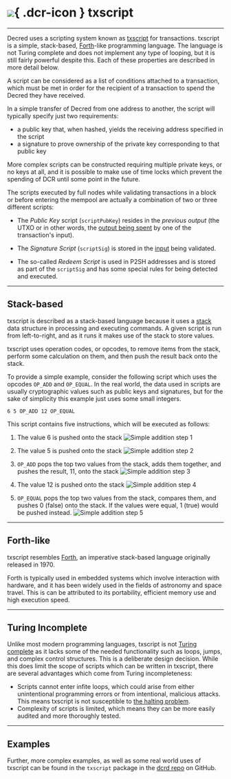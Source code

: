 # ![](../../../img/dcr-icons/Code.svg){ .dcr-icon } txscript

---

Decred uses a scripting system known as
[txscript](https://github.com/decred/dcrd/tree/master/txscript) for
transactions.
txscript is a simple, stack-based,
[Forth](https://en.wikipedia.org/wiki/Forth_(programming_language))-like
programming language.
The language is not Turing complete and does not implement any
type of looping, but it is still fairly powerful despite this.
Each of these properties are described in more detail below.

A script can be considered as a list of conditions attached to a transaction,
which must be met in order for the recipient of a transaction to spend the
Decred they have received.

In a simple transfer of Decred from one address to another, the script will
typically specify just two requirements:

- a public key that, when hashed, yields the receiving address specified in the
  script
- a signature to prove ownership of the private key corresponding to that public
  key

More complex scripts can be constructed requiring multiple private keys, or no
keys at all, and it is possible to make use of time locks which prevent the
spending of DCR until some point in the future.

The scripts executed by full nodes while validating transactions in a block or
before entering the mempool are actually a combination of two or three different
scripts:

- The _Public Key_ script (`scriptPubKey`) resides in the _previous output_ (the
  UTXO or in other words, the [output being
  spent](../transaction-format.md#outputs) by one of
  the transaction's input).

- The _Signature Script_ (`scriptSig`) is stored in the
  [input](../transaction-format.md#witness-inputs)
  being validated.

- The so-called _Redeem Script_ is used in P2SH addresses and is stored as
  part of the `scriptSig` and has some special rules for being detected and
  executed.

---

## Stack-based

txscript is described as a stack-based language because it uses a
[stack](https://en.wikipedia.org/wiki/Stack_(abstract_data_type)) data structure
in processing and executing commands.
A given script is run from left-to-right, and as it runs it makes use of the
stack to store values.

txscript uses operation codes, or opcodes, to remove items from the stack,
perform some calculation on them, and then push the result back onto the stack.

To provide a simple example, consider the following script which uses the
opcodes `OP_ADD` and `OP_EQUAL`.
In the real world, the data used in scripts are usually cryptographic values
such as public keys and signatures, but for the sake of simplicity this example
just uses some small integers.

```no-highlight
6 5 OP_ADD 12 OP_EQUAL
```

This script contains five instructions, which will be executed as follows:

1. The value 6 is pushed onto the stack
  ![Simple addition step 1](/img/txscript/addition-1.png)

1. The value 5 is pushed onto the stack
  ![Simple addition step 2](/img/txscript/addition-2.png)

1. `OP_ADD` pops the top two values from the stack, adds them together, and pushes
   the result, 11, onto the stack
  ![Simple addition step 3](/img/txscript/addition-3.png)

1. The value 12 is pushed onto the stack
  ![Simple addition step 4](/img/txscript/addition-4.png)

1. `OP_EQUAL` pops the top two values from the stack, compares them, and pushes 0
   (false) onto the stack. If the values were equal, 1 (true) would be pushed
   instead.
  ![Simple addition step 5](/img/txscript/addition-5.png)

---

## Forth-like

txscript resembles [Forth](https://en.wikipedia.org/wiki/Forth_(programming_language)),
an imperative stack-based language originally released in 1970.

Forth is typically used in embedded systems which involve interaction with
hardware, and it has been widely used in the fields of astronomy and space
travel.
This is can be attributed to its portability, efficient memory use and high
execution speed.

---

## Turing Incomplete

Unlike most modern programming languages, txscript is not [Turing
complete](https://en.wikipedia.org/wiki/Turing_completeness) as it lacks some
of the needed functionality such as loops, jumps, and complex control
structures.
This is a deliberate design decision.
While this does limit the scope of scripts which can be written in txscript,
there are several advantages which come from Turing incompleteness:

- Scripts cannot enter infite loops, which could arise from either unintentional
  programming errors or from intentional, malicious attacks. This means txscript
  is not susceptible to [the halting
  problem](https://en.wikipedia.org/wiki/Halting_problem).
- Complexity of scripts is limited, which means they can be more easily audited
  and more thoroughly tested.

---

## Examples

Further, more complex examples, as well as some real world uses of txscript can
be found in the `txscript` package in the [dcrd
repo](https://github.com/decred/dcrd/tree/master/txscript#examples) on GitHub.
